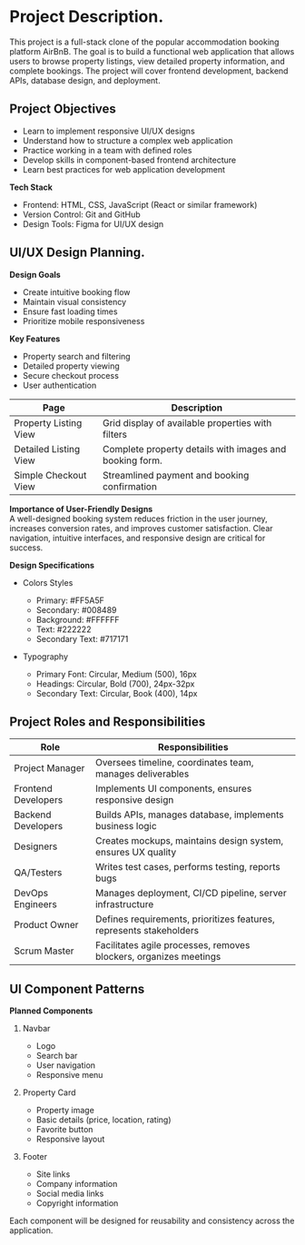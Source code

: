 # Project Description.  
This project is a full-stack clone of the popular accommodation booking platform AirBnB. The goal is to build a functional web application that allows users to browse property listings, view detailed property information, and complete bookings. The project will cover frontend development, backend APIs, database design, and deployment.  

## Project Objectives 
* Learn to implement responsive UI/UX designs  
* Understand how to structure a complex web application  
* Practice working in a team with defined roles  
* Develop skills in component-based frontend architecture  
* Learn best practices for web application development

**Tech Stack**  
* Frontend: HTML, CSS, JavaScript (React or similar framework)
* Version Control: Git and GitHub
* Design Tools: Figma for UI/UX design


## UI/UX Design Planning.  
**Design Goals**
* Create intuitive booking flow
* Maintain visual consistency
* Ensure fast loading times
* Prioritize mobile responsiveness

**Key Features**  
* Property search and filtering
* Detailed property viewing
* Secure checkout process
* User authentication


| Page | Description |
| --- | --- |
Property Listing View | Grid display of available properties with filters  
Detailed Listing View | Complete property details with images and booking form.  
Simple Checkout View | Streamlined payment and booking confirmation  

**Importance of User-Friendly Designs**  
A well-designed booking system reduces friction in the user journey, increases conversion rates, and improves customer satisfaction. Clear navigation, intuitive interfaces, and responsive design are critical for success.

**Design Specifications**  
* Colors Styles
  * Primary: #FF5A5F
  * Secondary: #008489
  * Background: #FFFFFF
  * Text: #222222
  * Secondary Text: #717171

* Typography  
  * Primary Font: Circular, Medium (500), 16px
  * Headings: Circular, Bold (700), 24px-32px
  * Secondary Text: Circular, Book (400), 14px

## Project Roles and Responsibilities  
Role	| Responsibilities  
--- | ---
Project Manager	| Oversees timeline, coordinates team, manages deliverables  
Frontend Developers	| Implements UI components, ensures responsive design  
Backend Developers	| Builds APIs, manages database, implements business logic  
Designers	| Creates mockups, maintains design system, ensures UX quality  
QA/Testers	| Writes test cases, performs testing, reports bugs  
DevOps Engineers	 | Manages deployment, CI/CD pipeline, server infrastructure  
Product Owner	| Defines requirements, prioritizes features, represents stakeholders  
Scrum Master |	Facilitates agile processes, removes blockers, organizes meetings  

## UI Component Patterns  
**Planned Components**  
1. Navbar

   * Logo
   * Search bar
   * User navigation
   * Responsive menu

2. Property Card  

   * Property image
   * Basic details (price, location, rating)
   * Favorite button
   * Responsive layout

3. Footer  

   * Site links
   * Company information
   * Social media links
   * Copyright information  

Each component will be designed for reusability and consistency across the application.
